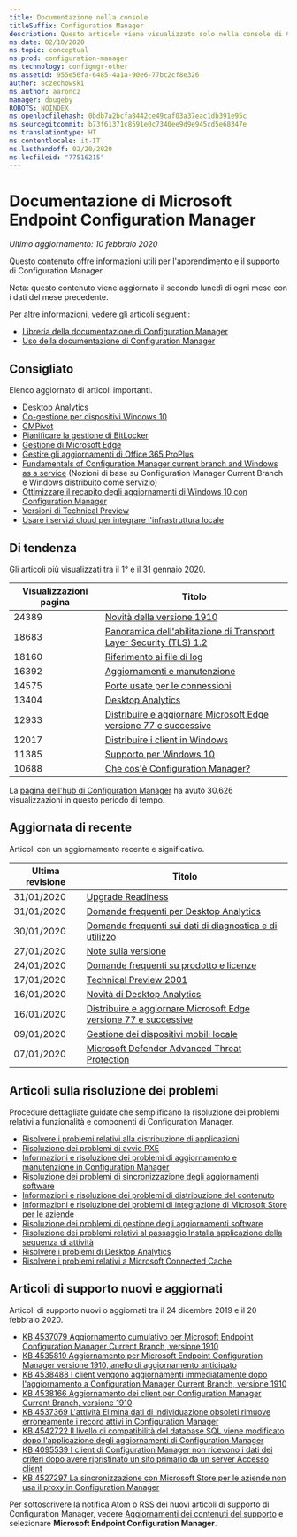 ```yaml
---
title: Documentazione nella console
titleSuffix: Configuration Manager
description: Questo articolo viene visualizzato solo nella console di Configuration Manager.
ms.date: 02/10/2020
ms.topic: conceptual
ms.prod: configuration-manager
ms.technology: configmgr-other
ms.assetid: 955e56fa-6485-4a1a-90e6-77bc2cf8e326
author: aczechowski
ms.author: aaroncz
manager: dougeby
ROBOTS: NOINDEX
ms.openlocfilehash: 0bdb7a2bcfa8442ce49caf03a37eac1db391e95c
ms.sourcegitcommit: b73f61371c8591e0c7340ee9d9e945cd5e68347e
ms.translationtype: HT
ms.contentlocale: it-IT
ms.lasthandoff: 02/20/2020
ms.locfileid: "77516215"
---
```

<!-- 
- Feature 1357546
- This page displays in-console, under the Community workspace, Documentation node. 
- Don't use any relative links; must be full https://docs.microsoft.com and language neutral
- Process: https://microsoft.sharepoint.com/teams/ConfigMgr/Documents/ContentPub/Data%20collection%20process%20for%20Feature%201357546%20In-console%20documentation.docx?web=1
-->

# <a name="microsoft-endpoint-configuration-manager-documentation"></a>Documentazione di Microsoft Endpoint Configuration Manager

*Ultimo aggiornamento: 10 febbraio 2020*

Questo contenuto offre informazioni utili per l'apprendimento e il supporto di Configuration Manager.

Nota: questo contenuto viene aggiornato il secondo lunedì di ogni mese con i dati del mese precedente.

Per altre informazioni, vedere gli articoli seguenti:

- [Libreria della documentazione di Configuration Manager](https://docs.microsoft.com/configmgr)  
- [Uso della documentazione di Configuration Manager](https://docs.microsoft.com/configmgr/core/understand/use-docs)

## <a name="recommended"></a>Consigliato

Elenco aggiornato di articoli importanti.

- [Desktop Analytics](https://docs.microsoft.com/configmgr/desktop-analytics/overview)
- [Co-gestione per dispositivi Windows 10](https://docs.microsoft.com/configmgr/comanage/overview)  
- [CMPivot](https://docs.microsoft.com/configmgr/core/servers/manage/cmpivot)  
- [Pianificare la gestione di BitLocker](https://docs.microsoft.com/configmgr/protect/plan-design/bitlocker-management)  
- [Gestione di Microsoft Edge](https://docs.microsoft.com/configmgr/apps/deploy-use/deploy-edge)  
- [Gestire gli aggiornamenti di Office 365 ProPlus](https://docs.microsoft.com/configmgr/sum/deploy-use/manage-office-365-proplus-updates)  
- [Fundamentals of Configuration Manager current branch and Windows as a service](https://docs.microsoft.com/configmgr/core/understand/configuration-manager-and-windows-as-service) (Nozioni di base su Configuration Manager Current Branch e Windows distribuito come servizio)
- [Ottimizzare il recapito degli aggiornamenti di Windows 10 con Configuration Manager](https://docs.microsoft.com/configmgr/sum/deploy-use/optimize-windows-10-update-delivery)
- [Versioni di Technical Preview](https://docs.microsoft.com/configmgr/core/get-started/technical-preview)
- [Usare i servizi cloud per integrare l'infrastruttura locale](https://docs.microsoft.com/configmgr/core/understand/use-cloud-services)

## <a name="trending"></a>Di tendenza

Gli articoli più visualizzati tra il 1° e il 31 gennaio 2020.

| Visualizzazioni pagina | Titolo |
|------------|-------|
| 24389 | [Novità della versione 1910](https://docs.microsoft.com/configmgr/core/plan-design/changes/whats-new-in-version-1910) |
| 18683 | [Panoramica dell'abilitazione di Transport Layer Security (TLS) 1.2](https://docs.microsoft.com/configmgr/core/plan-design/security/enable-tls-1-2) |
| 18160 | [Riferimento ai file di log](https://docs.microsoft.com/configmgr/core/plan-design/hierarchy/log-files) |
| 16392 | [Aggiornamenti e manutenzione](https://docs.microsoft.com/configmgr/core/servers/manage/updates) |
| 14575 | [Porte usate per le connessioni](https://docs.microsoft.com/configmgr/core/plan-design/hierarchy/ports) |
| 13404 | [Desktop Analytics](https://docs.microsoft.com/configmgr/desktop-analytics/overview) |
| 12933 | [Distribuire e aggiornare Microsoft Edge versione 77 e successive](https://docs.microsoft.com/configmgr/apps/deploy-use/deploy-edge) |
| 12017 | [Distribuire i client in Windows](https://docs.microsoft.com/configmgr/core/clients/deploy/deploy-clients-to-windows-computers) |
| 11385 | [Supporto per Windows 10](https://docs.microsoft.com/configmgr/core/plan-design/configs/support-for-windows-10) |
| 10688 | [Che cos'è Configuration Manager?](https://docs.microsoft.com/configmgr/core/understand/introduction) |

La [pagina dell'hub di Configuration Manager](https://docs.microsoft.com/configmgr/) ha avuto 30.626 visualizzazioni in questo periodo di tempo.

## <a name="recently-updated"></a>Aggiornata di recente

Articoli con un aggiornamento recente e significativo.

| Ultima revisione | Titolo |
|---------------|-------|
| 31/01/2020 | [Upgrade Readiness](https://docs.microsoft.com/configmgr/core/clients/manage/upgrade-readiness) |
| 31/01/2020 | [Domande frequenti per Desktop Analytics](https://docs.microsoft.com/configmgr/desktop-analytics/faq) |
| 30/01/2020 | [Domande frequenti sui dati di diagnostica e di utilizzo](https://docs.microsoft.com/configmgr/core/plan-design/diagnostics/frequently-asked-questions) |
| 27/01/2020 | [Note sulla versione](https://docs.microsoft.com/configmgr/core/servers/deploy/install/release-notes) |
| 24/01/2020 | [Domande frequenti su prodotto e licenze](https://docs.microsoft.com/configmgr/core/understand/product-and-licensing-faq) |
| 17/01/2020 | [Technical Preview 2001](https://docs.microsoft.com/configmgr/core/get-started/2020/technical-preview-2001) |
| 16/01/2020 | [Novità di Desktop Analytics](https://docs.microsoft.com/configmgr/desktop-analytics/whats-new) |
| 16/01/2020 | [Distribuire e aggiornare Microsoft Edge versione 77 e successive](https://docs.microsoft.com/configmgr/apps/deploy-use/deploy-edge) |
| 09/01/2020 | [Gestione dei dispositivi mobili locale](https://docs.microsoft.com/configmgr/mdm/understand/manage-mobile-devices-with-on-premises-infrastructure) |
| 07/01/2020 | [Microsoft Defender Advanced Threat Protection](https://docs.microsoft.com/configmgr/protect/deploy-use/windows-defender-advanced-threat-protection) |

## <a name="troubleshooting-articles"></a>Articoli sulla risoluzione dei problemi

Procedure dettagliate guidate che semplificano la risoluzione dei problemi relativi a funzionalità e componenti di Configuration Manager.

- [Risolvere i problemi relativi alla distribuzione di applicazioni](https://docs.microsoft.com/configmgr/apps/understand/app-deployment-technical-reference)
- [Risoluzione dei problemi di avvio PXE](https://support.microsoft.com/help/4468612)
- [Informazioni e risoluzione dei problemi di aggiornamento e manutenzione in Configuration Manager](https://support.microsoft.com/help/4490424)
- [Risoluzione dei problemi di sincronizzazione degli aggiornamenti software](https://support.microsoft.com/help/10059)
- [Informazioni e risoluzione dei problemi di distribuzione del contenuto](https://support.microsoft.com/help/4482728)
- [Informazioni e risoluzione dei problemi di integrazione di Microsoft Store per le aziende](https://docs.microsoft.com/configmgr/apps/deploy-use/troubleshoot-microsoft-store-for-business-integration)
- [Risoluzione dei problemi di gestione degli aggiornamenti software](https://support.microsoft.com/help/10680)
- [Risoluzione dei problemi relativi al passaggio Installa applicazione della sequenza di attività](https://support.microsoft.com/help/18408/)
- [Risolvere i problemi di Desktop Analytics](https://docs.microsoft.com/configmgr/desktop-analytics/troubleshooting)
- [Risolvere i problemi relativi a Microsoft Connected Cache](https://docs.microsoft.com/configmgr/core/servers/deploy/configure/troubleshoot-microsoft-connected-cache)

## <a name="new-and-updated-support-articles"></a>Articoli di supporto nuovi e aggiornati

Articoli di supporto nuovi o aggiornati tra il 24 dicembre 2019 e il 20 febbraio 2020.

- [KB 4537079 Aggiornamento cumulativo per Microsoft Endpoint Configuration Manager Current Branch, versione 1910](https://support.microsoft.com/help/4537079)
- [KB 4535819 Aggiornamento per Microsoft Endpoint Configuration Manager versione 1910, anello di aggiornamento anticipato](https://support.microsoft.com/help/4535819)
- [KB 4538488 I client vengono aggiornamenti immediatamente dopo l'aggiornamento a Configuration Manager Current Branch, versione 1910](https://support.microsoft.com/help/4538488)
- [KB 4538166 Aggiornamento dei client per Configuration Manager Current Branch, versione 1910](https://support.microsoft.com/help/4538166)
- [KB 4537369 L'attività Elimina dati di individuazione obsoleti rimuove erroneamente i record attivi in Configuration Manager](https://support.microsoft.com/help/4537369)
- [KB 4542722 Il livello di compatibilità del database SQL viene modificato dopo l'applicazione degli aggiornamenti di Configuration Manager](https://support.microsoft.com/help/4537079)
- [KB 4095539 I client di Configuration Manager non ricevono i dati dei criteri dopo avere ripristinato un sito primario da un server Accesso client](https://support.microsoft.com/help/4095539)
- [KB 4527297 La sincronizzazione con Microsoft Store per le aziende non usa il proxy in Configuration Manager](https://support.microsoft.com/help/4527297)

Per sottoscrivere la notifica Atom o RSS dei nuovi articoli di supporto di Configuration Manager, vedere [Aggiornamenti dei contenuti del supporto](https://support.microsoft.com/help/4089498/) e selezionare **Microsoft Endpoint Configuration Manager**.  
